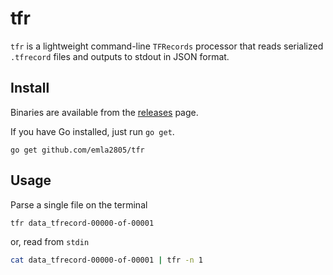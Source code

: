 # tfr

`tfr` is a lightweight command-line `TFRecords` processor that 
reads serialized `.tfrecord` files and outputs to stdout in JSON format.

## Install

Binaries are available from the [releases](https://github.com/emla2805/tfr/releases/latest) page.

If you have Go installed, just run `go get`.

    go get github.com/emla2805/tfr

## Usage

Parse a single file on the terminal

```bash
tfr data_tfrecord-00000-of-00001
```

or, read from `stdin`

```bash
cat data_tfrecord-00000-of-00001 | tfr -n 1
```